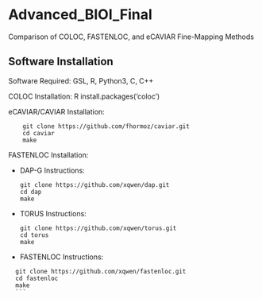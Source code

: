 # Advanced_BIOI_Final
Comparison of COLOC, FASTENLOC, and eCAVIAR Fine-Mapping Methods

## Software Installation
Software Required: GSL, R, Python3, C, C++

COLOC Installation: 
	R
	install.packages(‘coloc’)

eCAVIAR/CAVIAR Installation: 

```
	git clone https://github.com/fhormoz/caviar.git
	cd caviar
	make
```


FASTENLOC Installation:
  -	DAP-G Instructions:
    ```
    git clone https://github.com/xqwen/dap.git
    cd dap
    make
    ```
    
  -	TORUS Instructions:
    ```
    git clone https://github.com/xqwen/torus.git
    cd torus
    make
    ```
    
  -	FASTENLOC Instructions:
  ```
    git clone https://github.com/xqwen/fastenloc.git
    cd fastenloc
    make
    ```
